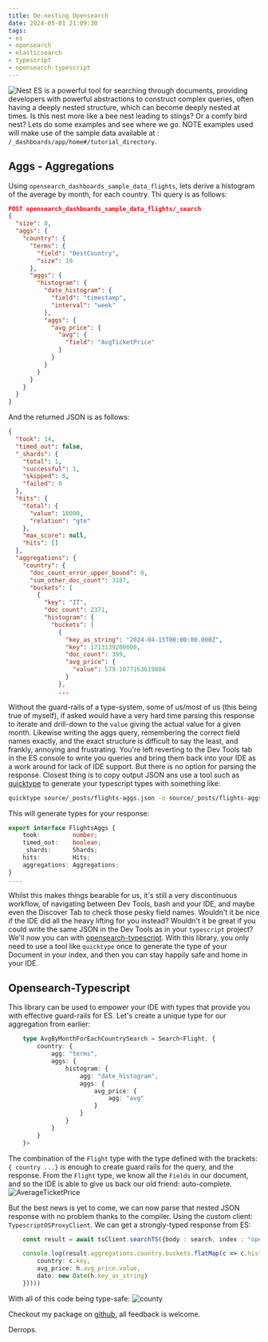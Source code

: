 ```yaml
---
title: De-nesting Opensearch
date: 2024-05-01 21:09:30
tags:
- es
- opensearch
- elasticsearch
- typescript
- opensearch-typescript
---
```



![Nest](/images/bees-nest.jpg)
ES is a powerful tool for searching through documents, providing developers with powerful abstractions to construct complex queries, often having a deeply nested structure, which can become deeply nested at times. Is this nest more like a bee nest leading to stings? Or a comfy bird nest? Lets do some examples and see where we go. NOTE examples used will make use of the sample data available at : `/_dashboards/app/home#/tutorial_directory`.

## Aggs - Aggregations

Using `opensearch_dashboards_sample_data_flights`, lets derive a histogram of the average by month, for each country. Thi query is as follows:

```json
POST opensearch_dashboards_sample_data_flights/_search
{
  "size": 0, 
  "aggs": {
    "country": {
      "terms": {
        "field": "DestCountry",
        "size": 10
      },
      "aggs": {
        "histogram": {
          "date_histogram": {
            "field": "timestamp",
            "interval": "week"
          },
          "aggs": {
            "avg_price": {
              "avg": {
                "field": "AvgTicketPrice"
              }
            }
          }
        }
      }
    }
  }
}
```
And the returned JSON is as follows:
```json
{
  "took": 14,
  "timed_out": false,
  "_shards": {
    "total": 1,
    "successful": 1,
    "skipped": 0,
    "failed": 0
  },
  "hits": {
    "total": {
      "value": 10000,
      "relation": "gte"
    },
    "max_score": null,
    "hits": []
  },
  "aggregations": {
    "country": {
      "doc_count_error_upper_bound": 0,
      "sum_other_doc_count": 3187,
      "buckets": [
        {
          "key": "IT",
          "doc_count": 2371,
          "histogram": {
            "buckets": [
              {
                "key_as_string": "2024-04-15T00:00:00.000Z",
                "key": 1713139200000,
                "doc_count": 399,
                "avg_price": {
                  "value": 579.1077163619804
                }
              },
              ...
```

 Without the guard-rails of a type-system, some of us/most of us (this being true of myself), if asked would have a very hard time parsing this response to iterate and drill-down to the `value` giving the actual value for a given month. Likewise writing the aggs query, remembering the correct field names exactly, and the exact structure is difficult to say the least, and frankly, annoying and frustrating. You're left reverting to the Dev Tools tab in the ES console to write you queries and bring them back into your IDE as a work around for lack of IDE support. But there is no option for parsing the response. Closest thing is to copy output JSON ans use a tool such as [quicktype](https://quicktype.io) to generate your typescript types with something like:

```bash
quicktype source/_posts/flights-aggs.json -o source/_posts/flights-aggs.ts
```

This will generate types for your response:

```typescript
export interface FlightsAggs {
    took:         number;
    timed_out:    boolean;
    _shards:      Shards;
    hits:         Hits;
    aggregations: Aggregations;
}
....
```

Whilst this makes things bearable for us, it's still a very discontinuous workflow, of navigating between Dev Tools, bash and your IDE, and maybe even the Discover Tab to check those pesky field names. Wouldn't it be nice if the IDE did all the heavy lifting for you instead? Wouldn't it be great if you could write the same JSON in the Dev Tools as in your `typescript` project? We'll now you can with [opensearch-typescript](https://www.npmjs.com/package/opensearch-typescript). With this library, you only need to use a tool like `quicktype` once to generate the type of your Document in your index, and then you can stay happily safe and home in your IDE.


## Opensearch-Typescript
This library can be used to empower your IDE with types that provide you with effective guard-rails for ES. Let's create a unique type for our aggregation from earlier:
 
```typescript
    type AvgByMonthForEachCountrySearch = Search<Flight, {
        country: {
            agg: "terms",
            aggs: {
                histogram: {
                    agg: "date_histogram",
                    aggs: {
                        avg_price: {
                            agg: "avg"
                        }
                    }
                }
            }
        }
    }>
```
The combination of the `Flight` type with the type defined with the brackets: `{ country ...}` is enough to create guard rails for the query, and the response. From the `Flight` type, we know all the `Fields` in our document, and so the IDE is able to give us back our old friend: auto-complete.
![AverageTicketPrice](/images/posts/denesting-opensearch/AverageTicketPrice.png)

But the best news is yet to come, we can now parse that nested JSON response with no problem thanks to the compiler. Using the custom client: `TypescriptOSProxyClient`. We can get a strongly-typed response from ES:

```typescript
    const result = await tsClient.searchTS({body : search, index : "opensearch_dashboards_sample_data_flights"})

    console.log(result.aggregations.country.buckets.flatMap(c => c.histogram.buckets.flatMap(h => ({
        country: c.key,
        avg_price: h.avg_price.value,
        date: new Date(h.key_as_string)
    }))))
```

With all of this code being type-safe:
![county](/images/posts/denesting-opensearch/county.png)

Checkout my package on [github](https://github.com/derrops-net/opensearch-typescript#readme), all feedback is welcome.





Derrops.
